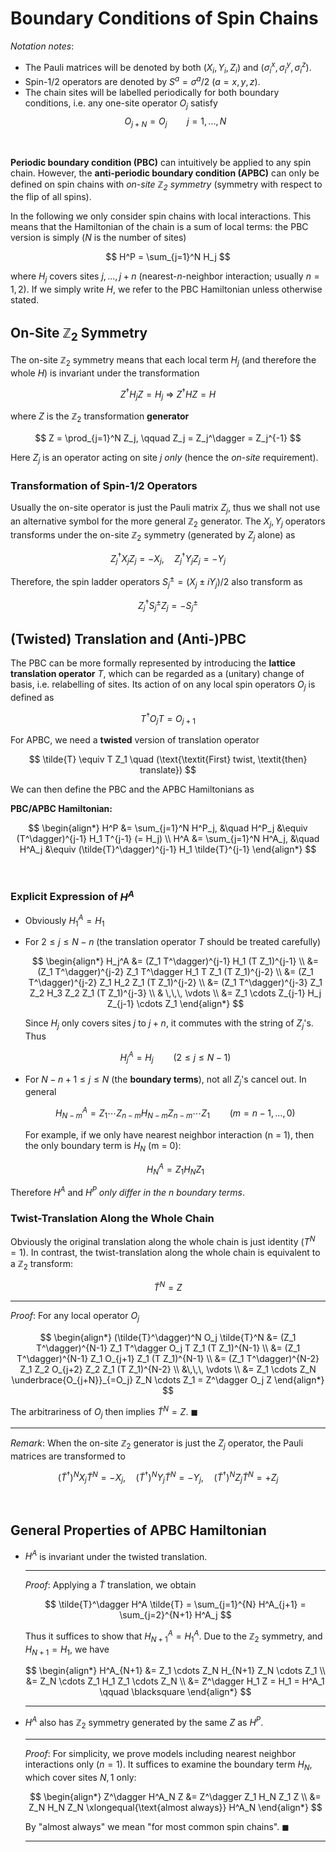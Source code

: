 # Boundary Conditions of Spin Chains

<div class="remark">

*Notation notes*: 

- The Pauli matrices will be denoted by both $(X_i, Y_i, Z_i)$ and $(\sigma_i^x, \sigma_i^y, \sigma_i^z)$.
- Spin-1/2 operators are denoted by $S^a = \sigma^a/2 \ (a=x,y,z)$.
- The chain sites will be labelled periodically for both boundary conditions, i.e. any one-site operator $O_j$ satisfy
    $$
    O_{j+N} = O_j \qquad j = 1,...,N
    $$

</div><br>

**Periodic boundary condition (PBC)** can intuitively be applied to any spin chain. However, the **anti-periodic boundary condition (APBC)** can only be defined on spin chains with *on-site $\mathbb{Z}_2$ symmetry* (symmetry with respect to the flip of all spins).

In the following we only consider spin chains with local interactions. This means that the Hamiltonian of the chain is a sum of local terms: the PBC version is simply ($N$ is the number of sites)

$$
H^P = \sum_{j=1}^N H_j
$$

where $H_j$ covers sites $j,...,j+n$ (nearest-$n$-neighbor interaction; usually $n = 1,2$). If we simply write $H$, we refer to the PBC Hamiltonian unless otherwise stated.

## On-Site $\mathbb{Z}_2$ Symmetry

The on-site $\mathbb{Z}_2$ symmetry means that each local term $H_j$ (and therefore the whole $H$) is invariant under the transformation

$$
Z^\dagger H_j Z = H_j
\ \Rightarrow \ 
Z^\dagger H Z = H
$$

where $Z$ is the $\mathbb{Z}_2$ transformation **generator**

$$
Z = \prod_{j=1}^N Z_j, \qquad
Z_j = Z_j^\dagger = Z_j^{-1}
$$

Here $Z_j$ is an operator acting on site $j$ *only* (hence the *on-site* requirement). 

### Transformation of Spin-1/2 Operators

Usually the on-site operator is just the Pauli matrix $Z_j$, thus we shall not use an alternative symbol for the more general $\mathbb{Z}_2$ generator. The $X_j, Y_j$ operators transforms under the on-site $\mathbb{Z}_2$ symmetry (generated by $Z_j$ alone) as

$$
Z_j^\dagger X_j Z_j = -X_j, \quad Z_j^\dagger Y_j Z_j = -Y_j
$$

Therefore, the spin ladder operators $S^\pm_j = (X_j \pm iY_j)/2$ also transform as

$$
Z_j^\dagger S^\pm_j Z_j = - S^\pm_j
$$

## (Twisted) Translation and (Anti-)PBC

The PBC can be more formally represented by introducing the **lattice translation operator** $T$, which can be regarded as a (unitary) change of basis, i.e. relabelling of sites. Its action of on any local spin operators $O_j$ is defined as

$$
T^\dagger O_j T = O_{j+1}
$$

For APBC, we need a **twisted** version of translation operator 

$$
\tilde{T} \equiv T Z_1 
\quad (\text{\textit{First} twist, \textit{then} translate})
$$

We can then define the PBC and the APBC Hamiltonians as

<div class="result">

**PBC/APBC Hamiltonian:**

$$
\begin{align*}
    H^P &= \sum_{j=1}^N H^P_j, &\quad
    H^P_j &\equiv (T^\dagger)^{j-1} 
    H_1 T^{j-1} (= H_j)
    \\
    H^A &= \sum_{j=1}^N H^A_j, &\quad
    H^A_j &\equiv (\tilde{T}^\dagger)^{j-1} 
    H_1 \tilde{T}^{j-1}
\end{align*}
$$

</div><br>

### Explicit Expression of $H^A$

- Obviously $H^A_1 = H_1$

- For $2 \le j \le N-n$ (the translation operator $T$ should be treated carefully)

    $$
    \begin{align*}
        H_j^A &= (Z_1 T^\dagger)^{j-1} H_1 (T Z_1)^{j-1}
        \\
        &= (Z_1 T^\dagger)^{j-2} Z_1 T^\dagger H_1 T Z_1 (T Z_1)^{j-2}
        \\
        &= (Z_1 T^\dagger)^{j-2} Z_1 H_2 Z_1 (T Z_1)^{j-2}
        \\
        &= (Z_1 T^\dagger)^{j-3} Z_1 Z_2 H_3 Z_2 Z_1 (T Z_1)^{j-3}
        \\ & \,\,\, \vdots \\
        &= Z_1 \cdots Z_{j-1} H_j Z_{j-1} \cdots Z_1
    \end{align*}
    $$

    Since $H_j$ only covers sites $j$ to $j+n$, it commutes with the string of $Z_j$'s. Thus

    $$
    H^A_j = H_j \qquad (2 \le j \le N-1)
    $$

- For $N-n+1 \le j \le N$ (the **boundary terms**), not all $Z_j$'s cancel out. In general

    $$
    H^A_{N-m} = Z_1 \cdots Z_{n-m} H_{N-m} Z_{n-m} \cdots Z_1 \qquad
    (m = n-1,...,0)
    $$

    For example, if we only have nearest neighbor interaction (n = 1), then the only boundary term is $H_N$ (m = 0):

    $$
    H^A_N = Z_1 H_N Z_1
    $$

Therefore $H^A$ and $H^P$ *only differ in the $n$ boundary terms*.

### Twist-Translation Along the Whole Chain

Obviously the original translation along the whole chain is just identity ($T^N = 1$). In contrast, the twist-translation along the whole chain is equivalent to a $\mathbb{Z}_2$ transform:

$$
\tilde{T}^N = Z
$$

----

*Proof*: For any local operator $O_j$

$$
\begin{align*}
    (\tilde{T}^\dagger)^N O_j \tilde{T}^N 
    &= (Z_1 T^\dagger)^{N-1} Z_1 T^\dagger O_j T Z_1 (T Z_1)^{N-1} \\
    &= (Z_1 T^\dagger)^{N-1} Z_1 O_{j+1} Z_1 (T Z_1)^{N-1} \\
    &= (Z_1 T^\dagger)^{N-2} Z_1 Z_2 O_{j+2} Z_2 Z_1 (T Z_1)^{N-2} 
    \\ &\,\,\, \vdots \\
    &= Z_1 \cdots Z_N \underbrace{O_{j+N}}_{=O_j} Z_N \cdots Z_1 
    = Z^\dagger O_j Z
\end{align*}
$$

The arbitrariness of $O_j$ then implies $\tilde{T}^N = Z$. $\blacksquare$

----

<div class="remark">

*Remark*: When the on-site $\mathbb{Z}_2$ generator is just the $Z_j$ operator, the Pauli matrices are transformed to

$$
(\tilde{T}^\dagger)^N X_j \tilde{T}^N = -X_j, \quad 
(\tilde{T}^\dagger)^N Y_j \tilde{T}^N = -Y_j, \quad 
(\tilde{T}^\dagger)^N Z_j \tilde{T}^N = +Z_j
$$

</div><br>

## General Properties of APBC Hamiltonian

- $H^A$ is invariant under the twisted translation.

    ----

    *Proof*: Applying a $\tilde{T}$ translation, we obtain

    $$
    \tilde{T}^\dagger H^A \tilde{T} 
    = \sum_{j=1}^{N} H^A_{j+1}
    = \sum_{j=2}^{N+1} H^A_j
    $$

    Thus it suffices to show that $H^A_{N+1} = H^A_1$. Due to the $\mathbb{Z}_2$ symmetry, and $H_{N+1} = H_1$, we have

    $$
    \begin{align*}
        H^A_{N+1} &= Z_1 \cdots Z_N H_{N+1} Z_N \cdots Z_1 \\
        &= Z_N \cdots Z_1 H_1 Z_1 \cdots Z_N \\
        &= Z^\dagger H_1 Z = H_1 = H^A_1 \qquad \blacksquare
    \end{align*}
    $$

    ----

- $H^A$ also has $\mathbb{Z}_2$ symmetry generated by the same $Z$ as $H^P$. 

    ----

    *Proof*: For simplicity, we prove models including nearest neighbor interactions only ($n = 1$). It suffices to examine the boundary term $H_N$, which cover sites $N, 1$ only:

    $$
    \begin{align*}
        Z^\dagger H^A_N Z &= Z^\dagger Z_1 H_N Z_1 Z \\
        &= Z_N H_N Z_N
        \xlongequal{\text{almost always}} H^A_N
    \end{align*}
    $$

    By "almost always" we mean "for most common spin chains". $\blacksquare$

    ----
